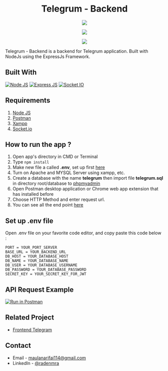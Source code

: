 <h1 align="center">Telegrum - Backend</h1>
<p align="center">
  <img src="https://i.postimg.cc/vG3vkCXZ/nodejs.png"/>
</p>
<p align="center">
  <img src="https://i.postimg.cc/4xdpXNwN/express.png"/>
</p>
<p align="center">
  <img src="https://i.postimg.cc/8z0McQnd/socketio.png"/>
</p>

<p>
  Telegrum - Backend is a backend for Telegrum application. Built with NodeJs using the ExpressJs Framework.
</p>

## Built With

[![Node JS](https://img.shields.io/badge/Node%20Js-14.15.4-orange)](https://nodejs.org/)
[![Express JS](https://img.shields.io/badge/Express-4.17.1-brightgreen)](https://expressjs.com/en/starter/installing.html)
[![Socket IO](https://img.shields.io/badge/Socket.io-3.1.0-blue)](https://www.npmjs.com/package/socket.io)

## Requirements

1. [Node JS](https://nodejs.org/en/download/)
2. [Postman](https://www.getpostman.com/)
3. [Xampp](https://www.apachefriends.org/download.html)
4. [Socket.io](https://www.npmjs.com/package/socket.io)

## How to run the app ?

1. Open app's directory in CMD or Terminal
2. Type
   `npm install`
3. Make new file a called **.env**, set up first [here](#set-up-env-file)
4. Turn on Apache and MYSQL Server using xampp, etc.
5. Create a database with the name **telegrum** then import file **telegrum.sql** in directory root/database to [phpmyadmin](http://localhost/phpmyadmin)
6. Open Postman desktop application or Chrome web app extension that has installed before
7. Choose HTTP Method and enter request url.
8. You can see all the end point [here](#end-point)

## Set up .env file

Open .env file on your favorite code editor, and copy paste this code below :

```
PORT = YOUR_PORT_SERVER
BASE_URL = YOUR_BACKEND_URL
DB_HOST = YOUR_DATABASE_HOST
DB_NAME = YOUR_DATABASE_NAME
DB_USER = YOUR_DATABASE_USERNAME
DB_PASSWORD = YOUR_DATABASE_PASSWORD
SECRET_KEY = YOUR_SECRET_KEY_FOR_JWT
```

## API Request Example

[![Run in Postman](https://run.pstmn.io/button.svg)](https://app.getpostman.com/run-collection/e64edd512bd3870d94d1)

## Related Project

- [Frontend Telegram](https://github.com/maulanarifai114/frontend-telegram)

<!-- CONTACT -->

## Contact

- Email - maulanarifai114@gmail.com
- LinkedIn - [@radenmra](https://linkedin.com/in/radenmra)
